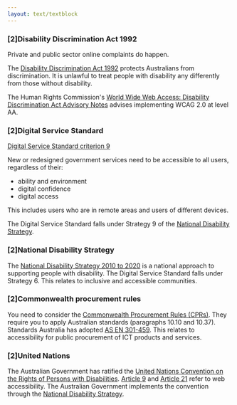 ```yaml
---
layout: text/textblock
---
```


### [2]Disability Discrimination Act 1992

Private and public sector online complaints do happen.

The [Disability Discrimination Act 1992](https://www.humanrights.gov.au/our-work/disability-rights/about-disability-rights) protects Australians from discrimination. It is unlawful to treat people with disability any differently from those without disability.

The Human Rights Commission's [World Wide Web Access: Disability Discrimination Act Advisory Notes](https://www.humanrights.gov.au/world-wide-web-access-disability-discrimination-act-advisory-notes-ver-41-2014) advises implementing WCAG 2.0 at level AA.


### [2]Digital Service Standard

[Digital Service Standard criterion 9](/digital-service-standard/9-make-it-accessible/)

New or redesigned government services need to be accessible to all users, regardless of their:

- ability and environment
- digital confidence
- digital access

This includes users who are in remote areas and users of different devices.

The Digital Service Standard falls under Strategy 9 of the [National Disability Strategy](https://www.dss.gov.au/our-responsibilities/disability-and-carers/publications-articles/policy-research/national-disability-strategy-2010-2020).

### [2]National Disability Strategy

The [National Disability Strategy 2010 to 2020](https://www.dss.gov.au/our-responsibilities/disability-and-carers/publications-articles/policy-research/national-disability-strategy-2010-2020) is a national approach to supporting people with disability. The Digital Service Standard falls under Strategy 6. This relates to inclusive and accessible communities.

### [2]Commonwealth procurement rules

You need to consider the [Commonwealth Procurement Rules (CPRs)](https://www.finance.gov.au/procurement/procurement-policy-and-guidance/commonwealth-procurement-rules/). They require you to apply Australian standards (paragraphs 10.10 and 10.37). Standards Australia has adopted [AS EN 301-459](https://infostore.saiglobal.com/en-au/Standards/AS-EN-301-549-2016-1892396/). This relates to accessibility for public procurement of ICT products and services.

### [2]United Nations

The Australian Government has ratified the [United Nations Convention on the Rights of Persons with Disabilities](https://www.un.org/development/desa/disabilities/convention-on-the-rights-of-persons-with-disabilities.html). [Article 9](https://www.un.org/development/desa/disabilities/convention-on-the-rights-of-persons-with-disabilities/article-9-accessibility.html) and [Article 21](https://www.un.org/development/desa/disabilities/convention-on-the-rights-of-persons-with-disabilities/article-21-freedom-of-expression-and-opinion-and-access-to-information.html) refer to web accessibility. The Australian Government implements the convention through the [National Disability Strategy](/content-strategy/accessible-content/consequences-risk/#national-disability-strategy).
